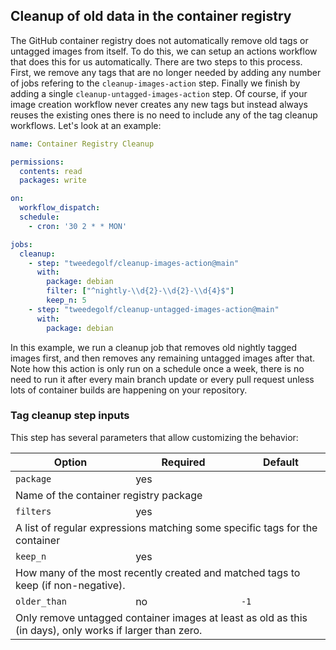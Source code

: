 ## Cleanup of old data in the container registry

The GitHub container registry does not automatically remove old tags or untagged
images from itself. To do this, we can setup an actions workflow that does this
for us automatically. There are two steps to this process. First, we remove any
tags that are no longer needed by adding any number of jobs refering to the
`cleanup-images-action` step. Finally we finish by adding a single
`cleanup-untagged-images-action` step. Of course, if your image creation
workflow never creates any new tags but instead always reuses the existing ones
there is no need to include any of the tag cleanup workflows. Let's look at an
example:

```yaml
name: Container Registry Cleanup

permissions:
  contents: read
  packages: write

on:
  workflow_dispatch:
  schedule:
    - cron: '30 2 * * MON'

jobs:
  cleanup:
    - step: "tweedegolf/cleanup-images-action@main"
      with:
        package: debian
        filter: ["^nightly-\\d{2}-\\d{2}-\\d{4}$"]
        keep_n: 5
    - step: "tweedegolf/cleanup-untagged-images-action@main"
      with:
        package: debian
```

In this example, we run a cleanup job that removes old nightly tagged images
first, and then removes any remaining untagged images after that. Note how this
action is only run on a schedule once a week, there is no need to run it after
every main branch update or every pull request unless lots of container builds
are happening on your repository.

### Tag cleanup step inputs
This step has several parameters that allow customizing the behavior:

<table>
  <thead>
    <tr><th>Option</th><th>Required</th><th>Default</th></tr>
  </thead>
  <tbody>
    <tr>
      <td><code>package</code></td>
      <td>yes</td>
      <td></td>
    </tr>
    <tr><td colspan="3">
      Name of the container registry package
    </td></tr>
    <tr>
      <td><code>filters</code></td>
      <td>yes</td>
      <td></td>
    </tr>
    <tr><td colspan="3">
      A list of regular expressions matching some specific tags for the container
    </td></tr>
    <tr>
      <td><code>keep_n</code></td>
      <td>yes</td>
      <td></td>
    </tr>
    <tr><td colspan="3">
      How many of the most recently created and matched tags to keep (if
      non-negative).
    </td></tr>
    <tr>
      <td><code>older_than</code></td>
      <td>no</td>
      <td><code>-1</code></td>
    </tr>
    <tr><td colspan="3">
      Only remove untagged container images at least as old as this (in days),
      only works if larger than zero.
    </td></tr>
  </tbody>
</table>
